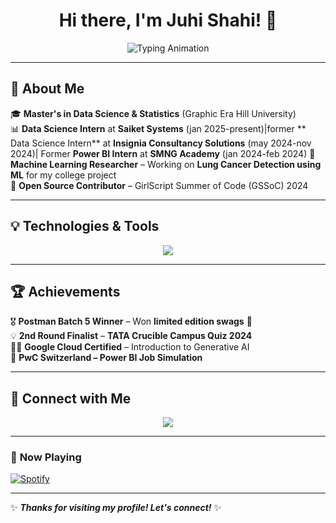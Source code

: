 <h1 align="center">Hi there, I'm Juhi Shahi! 👋</h1>
<p align="center">
  <img src="https://readme-typing-svg.herokuapp.com?font=Fira+Code&duration=3000&pause=1000&color=F75C7E&width=435&lines=Data+Science+Enthusiast;Machine+Learning+Researcher;Power+BI+Developer;Open-Source+Contributor" alt="Typing Animation">
</p>

---

## 🚀 About Me  
🎓 **Master's in Data Science & Statistics** (Graphic Era Hill University)  
📊 **Data Science Intern** at **Saiket Systems** (jan 2025-present)|former ** Data Science Intern** at **Insignia Consultancy Solutions** (may 2024-nov 2024)| Former **Power BI Intern** at **SMNG Academy** (jan 2024-feb 2024)
🤖 **Machine Learning Researcher** – Working on **Lung Cancer Detection using ML** for my college project  
🌱 **Open Source Contributor** – GirlScript Summer of Code (GSSoC) 2024  

---

## 💡 Technologies & Tools
<p align="center">
  <img src="https://skillicons.dev/icons?i=python,tensorflow,pytorch,sql,postgres,github,git,powerbi" />
</p>

---





## 🏆 Achievements  
🎖 **Postman Batch 5 Winner** – Won **limited edition swags** 🏅  
💡 **2nd Round Finalist** – **TATA Crucible Campus Quiz 2024**  
👩‍💻 **Google Cloud Certified** – Introduction to Generative AI  
📜 **PwC Switzerland – Power BI Job Simulation**  

---

## 🎯 Connect with Me  
<p align="center">
  <a href="https://www.linkedin.com/in/juhi-shahi-830719220/"><img src="https://img.shields.io/badge/LinkedIn-0077B5?style=for-the-badge&logo=linkedin&logoColor=white" /></a>
  
</p>

---

### 🎵 **Now Playing**
[![Spotify](https://novatorem-juhi_shahi.vercel.app/api/spotify)](https://open.spotify.com/user/your-spotify-id)

---

✨ **_Thanks for visiting my profile! Let's connect!_** ✨


